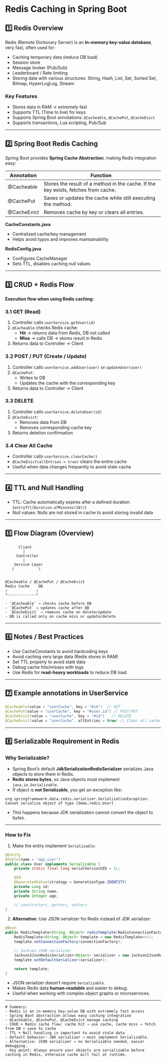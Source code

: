

# Redis Caching in Spring Boot

## 1️⃣ Redis Overview
Redis (Remote Dictionary Server) is an **in-memory key-value database**, very fast, often used for:
- Caching temporary data (reduce DB load)
- Session store
- Message broker (Pub/Sub)
- Leaderboard / Rate limiting
- Storing data with various structures: String, Hash, List, Set, Sorted Set, Bitmap, HyperLogLog, Stream

### Key Features
- Stores data in RAM → extremely fast
- Supports TTL (Time to live) for keys
- Supports Spring Boot annotations: `@Cacheable`, `@CachePut`, `@CacheEvict`
- Supports transactions, Lua scripting, Pub/Sub

---

## 2️⃣ Spring Boot Redis Caching

Spring Boot provides **Spring Cache Abstraction**, making Redis integration easy:

| Annotation      | Function |
|-----------------|-----------|
| @Cacheable      | Stores the result of a method in the cache. If the key exists, fetches from cache. |
| @CachePut       | Saves or updates the cache while still executing the method. |
| @CacheEvict     | Removes cache by key or clears all entries. |

**CacheConstants.java**
- Centralized cache/key management
- Helps avoid typos and improves maintainability

**RedisConfig.java**
- Configures CacheManager
- Sets TTL, disables caching null values

---

## 3️⃣ CRUD + Redis Flow

**Execution flow when using Redis caching:**

### 3.1 GET (Read)
1. Controller calls `userService.getUser(id)`
2. `@Cacheable` checks Redis cache:
    - **Hit** → returns data from Redis, DB not called
    - **Miss** → calls DB → stores result in Redis
3. Returns data to Controller → Client

### 3.2 POST / PUT (Create / Update)
1. Controller calls `userService.addUser(user)` or `updateUser(user)`
2. `@CachePut`:
    - Writes to DB
    - Updates the cache with the corresponding key
3. Returns data to Controller → Client

### 3.3 DELETE
1. Controller calls `userService.deleteUser(id)`
2. `@CacheEvict`:
    - Removes data from DB
    - Removes corresponding cache key
3. Returns deletion confirmation

### 3.4 Clear All Cache
- Controller calls `userService.clearCache()`
- `@CacheEvict(allEntries = true)` clears the entire cache
- Useful when data changes frequently to avoid stale cache

---

## 4️⃣ TTL and Null Handling
- TTL: Cache automatically expires after a defined duration (`entryTtl(Duration.ofMinutes(10))`)
- Null values: Nulls are not stored in cache to avoid storing invalid data

---

## 5️⃣ Flow Diagram (Overview)

```
      Client
        |
     Controller
        |
    Service Layer
   /           \


@Cacheable / @CachePut / @CacheEvict
Redis Cache    DB
↑             ↑
└-------------┘

- `@Cacheable` → checks cache before DB
- `@CachePut` → updates cache after DB
- `@CacheEvict` → removes cache on delete/update
- DB is called only on cache miss or update/delete

```
---

## 6️⃣ Notes / Best Practices
- Use CacheConstants to avoid hardcoding keys
- Avoid caching very large data (Redis stores in RAM)
- Set TTL properly to avoid stale data
- Debug cache hits/misses with logs
- Use Redis for **read-heavy workloads** to reduce DB load

---

## 7️⃣ Example annotations in UserService

```java
@Cacheable(value = "userCache", key = "#id")  // GET
@CachePut(value = "userCache", key = "#user.id") // POST/PUT
@CacheEvict(value = "userCache", key = "#id")   // DELETE
@CacheEvict(value = "userCache", allEntries = true) // Clear all cache
```

---
## 8️⃣ Serializable Requirement in Redis

### Why Serializable?

* Spring Boot’s default **JdkSerializationRedisSerializer** serializes Java objects to store them in Redis.
* **Redis stores bytes**, so Java objects must implement `java.io.Serializable`.
* If object is **not Serializable**, you get an exception like:

```
org.springframework.data.redis.serializer.SerializationException: Cannot serialize object of type [demo.redis.User]
```

* This happens because JDK serialization cannot convert the object to bytes.

---

### How to Fix

1. Make the entity implement `Serializable`:

```java
@Entity
@Table(name = "app_user")
public class User implements Serializable {
    private static final long serialVersionUID = 1L;

    @Id
    @GeneratedValue(strategy = GenerationType.IDENTITY)
    private Long id;
    private String name;
    private Integer age;

    // constructors, getters, setters
}
```

2. **Alternative:** Use JSON serializer for Redis instead of JDK serializer:

```java
@Bean
public RedisTemplate<String, Object> redisTemplate(RedisConnectionFactory connectionFactory) {
    RedisTemplate<String, Object> template = new RedisTemplate<>();
    template.setConnectionFactory(connectionFactory);

    // Jackson JSON serializer
    Jackson2JsonRedisSerializer<Object> serializer = new Jackson2JsonRedisSerializer<>(Object.class);
    template.setDefaultSerializer(serializer);

    return template;
}
```

* JSON serializer doesn’t require `Serializable`.
* Makes Redis data **human-readable** and easier to debug.
* Useful when working with complex object graphs or microservices.

---


```
# Summary:
- Redis is an in-memory key-value DB with extremely fast access
- Spring Boot abstraction allows easy caching integration
- @Cacheable, @CachePut, @CacheEvict manage caching
- CRUD + Redis cache flow: cache hit → use cache, cache miss → fetch from DB + save to cache
- TTL + Null handling is important to avoid stale data
- Default behavior: JDK serializer → must implement Serializable.
- Alternative: JSON serializer → no Serializable needed, easier debugging. 
- Key point: Always ensure your objects are serializable before caching in Redis, otherwise cache will fail at runtime.
```
